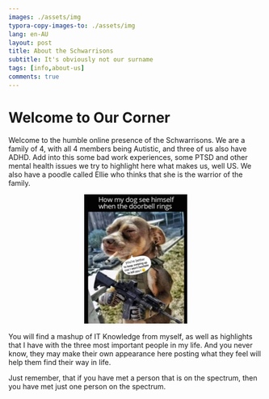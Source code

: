 ```yaml
---
images: ./assets/img
typora-copy-images-to: ./assets/img
lang: en-AU
layout: post
title: About the Schwarrisons
subtitle: It's obviously not our surname
tags: [info,about-us]
comments: true
---
```


# Welcome to Our Corner

Welcome to the humble online presence of the Schwarrisons. We are a family of 4, with all 4 members being Autistic, and three of us also have ADHD. Add into this some bad work experiences, some PTSD and other mental health issues we try to highlight here what makes us, well US. We also have a poodle called Ellie who thinks that she is the warrior of the family.

<center><img src="assets/img/twitter_EyN4-NtWQAUQ4xs.jpg" alt="small dog in fatigues with a mini AR15. Captioned: 'How my do see himself when the doorbell rings'" style="zoom: 25%;" /></center>

You will find a mashup of IT Knowledge from myself, as well as highlights that I have with the three most important people in my life. And you never know, they may make their own appearance here posting what they feel will help them find their way in life.

Just remember, that if you have met a person that is on the spectrum, then you have met just one person on the spectrum.